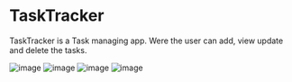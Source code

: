 # TaskTracker
TaskTracker is a Task managing app. Were the user can add, view update and delete the tasks.

![image](https://github.com/aswathysuresh164/TaskTracker/assets/73010370/65e624ce-3156-4f13-a0c1-1abb2148867b)
![image](https://github.com/aswathysuresh164/TaskTracker/assets/73010370/f74fb5eb-e353-45f7-b067-7fed856770da)
![image](https://github.com/aswathysuresh164/TaskTracker/assets/73010370/061da35f-cfb2-49c5-bdb7-637075bb5eda)
![image](https://github.com/aswathysuresh164/TaskTracker/assets/73010370/ae50865f-ddce-4617-a582-89ad8c7fd64e)


